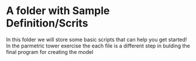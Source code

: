 # A folder with Sample Definition/Scrits

In this folder we will store some basic scripts that can help you get started!
In the parmetric tower exercise the each file is a different step in bulding the final program for creating the model 
